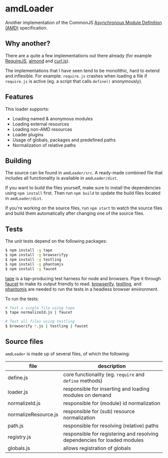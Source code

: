 amdLoader
==========

Another implementation of the CommonJS [Asynchronous Module Definition (AMD)][spec] specification.

[spec]: http://github.com/amdjs/amdjs-api/wiki/AMD

Why another?
-------------

There are a quite a few implementations out there already (for example [RequireJS][rjs], [almond][almond] and [curl.js][curl]).

[rjs]: http://requirejs.org/
[almond]: https://github.com/jrburke/almond
[curl]: http://github.com/unscriptable/curl

The implementations that I have seen tend to be monolithic, hard to extend and inflexible. For example: `require.js` crashes
when loading a file if `require.js` is active (eg. a script that calls `define()` anonymously).

Features
---------

This loader supports:

- Loading named & anonymous modules
- Loading external resources
- Loading non-AMD resources
- Loader plugins
- Usage of globals, packages and predefined paths
- Normalization of relative paths

Building
---------

The source can be found in `amdLoader/src`. A ready-made combined file that includes all functionality is available in `amdLoader/dist`.

If you want to build the files yourself, make sure to install the dependencies using `npm install` first. Then run `npm build`
to update the build files located in `amdLoader/dist`.

If you're working on the source files, run `npm start` to watch the source files and build them automatically after changing
one of the source files.

Tests
------

The unit tests depend on the following packages:

```bash
$ npm install -g tape
$ npm install -g browserifyy
$ npm install -g testling
$ npm install -g phantomjs
$ npm install -g faucet
```

[tape][tape] is a tap-producing test harness for node and browsers. Pipe it through [faucet][faucet] to make its output 
 friendly to read. [browserify][browserify], [testling][testling], and [phantomjs][phantomjs] are needed to run the tests in a headless browser environment.

[tape]: https://github.com/substack/tape
[faucet]: https://www.npmjs.com/package/faucet
[browserify]: http://browserify.org
[testling]: https://ci.testling.com
[phantomjs]: http://phantomjs.org/

To run the tests:

```bash
# Test a single file using tape
$ tape normalizeId.js | faucet

# Test all files using testling
$ browserify *.js | testling | faucet
```

Source files
-------------

`amdLoader` is made up of several files, of which the following:

| file                 | description
| -------------------- | --------------------------------------------------------------------------
| define.js            | core functionality (eg. `require` and `define` methods)
| loader.js            | responsible for inserting and loading modules on demand
| normalizeId.js       | responsible for (module) id normalization
| normalizeResource.js | responsible for (sub) resource normalization
| path.js              | responsible for resolving (relative) paths
| registry.js          | responsible for registering and resolving dependencies for loaded modules
| globals.js           | allows registration of globals

